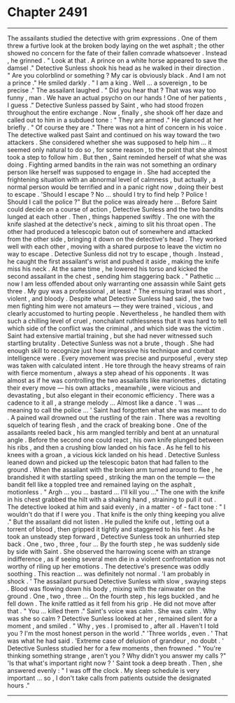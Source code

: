 
# Chapter 2491


---

The assailants studied the detective with grim expressions . One of them threw a furtive look at the broken body laying on the wet asphalt ; the other showed no concern for the fate of their fallen comrade whatsoever .
Instead , he grinned .
" Look at that . A prince on a white horse appeared to save the damsel ."
Detective Sunless shook his head as he walked in their direction .
" Are you colorblind or something ? My car is obviously black . And I am not a prince ."
He smiled darkly .
" I am a king . Well … a sovereign , to be precise ."
The assailant laughed .
" Did you hear that ? That was way too funny , man . We have an actual psycho on our hands ! One of her patients , I guess ."
Detective Sunless passed by Saint , who had stood frozen throughout the entire exchange . Now , finally , she shook off her daze and called out to him in a subdued tone :
" They are armed ."
He glanced at her briefly .
" Of course they are ."
There was not a hint of concern in his voice .
The detective walked past Saint and continued on his way toward the two attackers . She considered whether she was supposed to help him … it seemed only natural to do so , for some reason , to the point that she almost took a step to follow him .
But then , Saint reminded herself of what she was doing . Fighting armed bandits in the rain was not something an ordinary person like herself was supposed to engage in . She had accepted the frightening situation with an abnormal level of calmness , but actually , a normal person would be terrified and in a panic right now , doing their best to escape .
'Should I escape ? No … should I try to find help ? Police ! Should I call the police ?"
But the police was already here …
Before Saint could decide on a course of action , Detective Sunless and the two bandits lunged at each other .
Then , things happened swiftly .
The one with the knife slashed at the detective's neck , aiming to slit his throat open . The other had produced a telescopic baton out of somewhere and attacked from the other side , bringing it down on the detective's head . They worked well with each other , moving with a shared purpose to leave the victim no way to escape .
Detective Sunless did not try to escape , though .
Instead , he caught the first assailant's wrist and pushed it aside , making the knife miss his neck . At the same time , he lowered his torso and kicked the second assailant in the chest , sending him staggering back .
" Pathetic … now I am less offended about only warranting one assassin while Saint gets three . My guy was a professional , at least ."
The ensuing brawl was short , violent , and bloody . Despite what Detective Sunless had said , the two men fighting him were not amateurs — they were trained , vicious , and clearly accustomed to hurting people .
Nevertheless , he handled them with such a chilling level of cruel , nonchalant ruthlessness that it was hard to tell which side of the conflict was the criminal , and which side was the victim . Saint had extensive martial training , but she had never witnessed such startling brutality .
Detective Sunless was not a brute , though . She had enough skill to recognize just how impressive his technique and combat intelligence were . Every movement was precise and purposeful , every step was taken with calculated intent .
He tore through the heavy streams of rain with fierce momentum , always a step ahead of his opponents . It was almost as if he was controlling the two assailants like marionettes , dictating their every move — his own attacks , meanwhile , were vicious and devastating , but also elegant in their economic efficiency . There was a cadence to it all , a strange melody …
Almost like a dance .
'I was … meaning to call the police … '
Saint had forgotten what she was meant to do .
A pained wail drowned out the rustling of the rain .
There was a revolting squelch of tearing flesh , and the crack of breaking bone . One of the assailants reeled back , his arm mangled terribly and bent at an unnatural angle . Before the second one could react , his own knife plunged between his ribs , and then a crushing blow landed on his face . As he fell to his knees with a groan , a vicious kick landed on his head .
Detective Sunless leaned down and picked up the telescopic baton that had fallen to the ground . When the assailant with the broken arm turned around to flee , he brandished it with startling speed , striking the man on the temple — the bandit fell like a toppled tree and remained laying on the asphalt , motionless .
" Argh … you … bastard … I'll kill you …"
The one with the knife in his chest grabbed the hilt with a shaking hand , straining to pull it out .
The detective looked at him and said evenly , in a matter - of - fact tone :
" I wouldn't do that if I were you . That knife is the only thing keeping you alive ."
But the assailant did not listen . He pulled the knife out , letting out a torrent of blood , then gripped it tightly and staggered to his feet .
As he took an unsteady step forward , Detective Sunless took an unhurried step back .
One , two , three , four …
By the fourth step , he was suddenly side by side with Saint .
She observed the harrowing scene with an strange indifference , as if seeing several men die in a violent confrontation was not worthy of riling up her emotions . The detective's presence was oddly soothing .
This reaction … was definitely not normal .
'I am probably in shock . '
The assailant pursued Detective Sunless with slow , swaying steps . Blood was flowing down his body , mixing with the rainwater on the ground .
One , two , three …
On the fourth step , his legs buckled , and he fell down . The knife rattled as it fell from his grip .
He did not move after that .
" You … killed them ."
Saint's voice was calm . She was calm .
Why was she so calm ?
Detective Sunless looked at her , remained silent for a moment , and smiled .
" Why , yes . I promised to , after all . Haven't I told you ? I'm the most honest person in the world ."
'Three worlds , even . '
That was what he had said .
'Extreme case of delusion of grandeur , no doubt . '
Detective Sunless studied her for a few moments , then frowned .
" You're thinking something strange , aren't you ? Why didn't you answer my calls ?"
'Is that what's important right now ? '
Saint took a deep breath .
Then , she answered evenly :
" I was off the clock . My sleep schedule is very important ... so , I don't take calls from patients outside the designated hours ."

---

